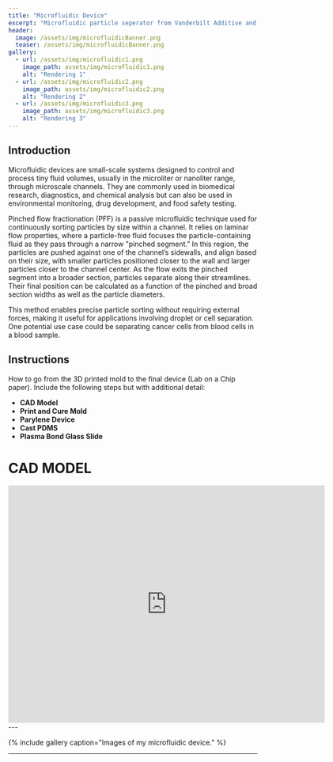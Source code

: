 ```yaml
---
title: "Microfluidic Device"
excerpt: "Microfluidic particle seperator from Vanderbilt Additive and Polymer-based Manufacturing Class (CHBE 4200)"
header:
  image: /assets/img/microfluidicBanner.png
  teaser: /assets/img/microfluidicBanner.png
gallery:
  - url: /assets/img/microfluidic1.png
    image_path: assets/img/microfluidic1.png
    alt: "Rendering 1"
  - url: /assets/img/microfluidic2.png
    image_path: assets/img/microfluidic2.png
    alt: "Rendering 2"
  - url: /assets/img/microfluidic3.png
    image_path: assets/img/microfluidic3.png
    alt: "Rendering 3"
---
```


## Introduction
Microfluidic devices are small-scale systems designed to control and process tiny fluid volumes, usually in the microliter or nanoliter range, through microscale channels. They are commonly used in biomedical research, diagnostics, and chemical analysis but can also be used in environmental monitoring, drug development, and food safety testing.

Pinched flow fractionation (PFF) is a passive microfluidic technique used for continuously sorting particles by size within a channel. It relies on laminar flow properties, where a particle-free fluid focuses the particle-containing fluid as they pass through a narrow "pinched segment." In this region, the particles are pushed against one of the channel’s sidewalls, and align based on their size, with smaller particles positioned closer to the wall and larger particles closer to the channel center. As the flow exits the pinched segment into a broader section, particles separate along their streamlines. Their final position can be calculated as a function of the pinched and broad section widths as well as the particle diameters. 

This method enables precise particle sorting without requiring external forces, making it useful for applications involving droplet or cell separation. One potential use case could be separating cancer cells from blood cells in a blood sample.

## Instructions

How to go from the 3D printed mold to the final device (Lab on a Chip paper). Include the following steps but with additional detail:

- **CAD Model**
- **Print and Cure Mold**
- **Parylene Device**
- **Cast PDMS**
- **Plasma Bond Glass Slide**


# CAD MODEL
<iframe src="https://vanderbilt643.autodesk360.com/shares/public/SH286ddQT78850c0d8a4df359f54eff9d9d4?mode=embed" width="640" height="480" allowfullscreen="true" webkitallowfullscreen="true" mozallowfullscreen="true"  frameborder="0"></iframe>
---

{% include gallery caption="Images of my microfluidic device." %}

---
